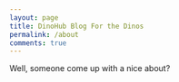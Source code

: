 ```yaml
---
layout: page
title: DinoHub Blog For the Dinos
permalink: /about
comments: true
---
```


<div class="row justify-content-between">
<div class="col-md-8 pr-5">

<p>Well, someone come up with a nice about?</p>

</div>

<div class="col-md-4">


</div>
</div>

